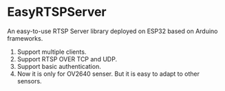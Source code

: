 # EasyRTSPServer
An easy-to-use RTSP Server library deployed on ESP32 based on Arduino frameworks. 
1. Support multiple clients.
2. Support RTSP OVER TCP and UDP. 
3. Support basic authentication.
4. Now it is only for OV2640 senser. But it is easy to adapt to other sensors.